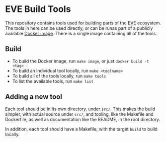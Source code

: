 # EVE Build Tools

This repository contains tools used for building parts of the [EVE](https://github.com/lf-edge/eve) ecosystem. The tools in here can
be used directly, or can be runas part of a publicly available [Docker image](https://hub.docker.com/r/lfedge/eve-build-tools).
There is a single image containing all of the tools.

## Build

* To build the Docker image, run `make image`, or just `docker build -t <tag> .`
* To build an individual tool locally, run `make <toolname>`
* To build all of the tools locally, run `make tools`
* To list the available tools, run `make list`

## Adding a new tool

Each tool should be in its own directory, under [`src/`](./src/). This makes the build simpler,
with actual source under `src/`, and tooling, like the Makefile and Dockerfile, as well as documentation
like the README, in the root directory.

In addition, each tool should have a Makefile, with the target `build` to build locally.

